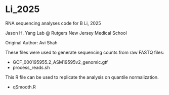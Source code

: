 # Li_2025

RNA sequencing analyses code for B Li, 2025

Jason H. Yang Lab @ Rutgers New Jersey Medical School

Original Author: Avi Shah

These files were used to generate sequencing counts from raw FASTQ files:
- GCF_000195955.2_ASM19595v2_genomic.gtf
- process_reads.sh

This R  file can be used to replicate the analysis on quantile normalization.
- qSmooth.R
